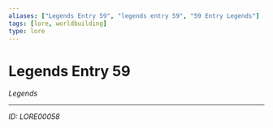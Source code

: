 ```yaml
---
aliases: ["Legends Entry 59", "legends entry 59", "59 Entry Legends"]
tags: [lore, worldbuilding]
type: lore
---
```


# Legends Entry 59

*Legends*

---
*ID: LORE00058*